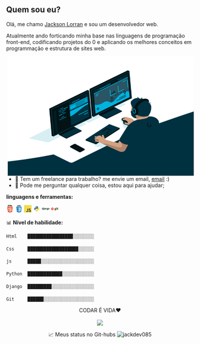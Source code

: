 ## Quem sou eu?

Olá, me chamo [Jackson Lorran](https://jackson-lorran.vercel.app) e sou um desenvolvedor web. 

Atualmente ando forticando minha base nas linguagens de programação front-end, 
codificando projetos do 0 e aplicando os melhores conceitos em programmação e estrutura de sites web.


  <img align="right" alt="GIF" src="https://github.com/JackDev085/jackdev085/blob/main/code.gif?raw=true" width="500" height="320" />
  
- 💼 Tem um freelance para trabalho? me envie um email, [email](mailto:computadordb@gmail.com) :)
- 💬 Pode me perguntar qualquer coisa, estou aqui para ajudar;

**linguagens e ferramentas:**  

<code><img height="20" src="https://raw.githubusercontent.com/github/explore/80688e429a7d4ef2fca1e82350fe8e3517d3494d/topics/html/html.png"></code>
<code><img height="20" src="https://raw.githubusercontent.com/github/explore/80688e429a7d4ef2fca1e82350fe8e3517d3494d/topics/css/css.png"></code>
<code><img height="20" src="https://raw.githubusercontent.com/github/explore/80688e429a7d4ef2fca1e82350fe8e3517d3494d/topics/javascript/javascript.png"></code>
<code><img height="20" src="https://raw.githubusercontent.com/github/explore/5c058a388828bb5fde0bcafd4bc867b5bb3f26f3/topics/python/python.png"></code>
<code><img height="20" src="https://raw.githubusercontent.com/github/explore/80688e429a7d4ef2fca1e82350fe8e3517d3494d/topics/django/django.png"></code>
<code><img height="20" src="https://raw.githubusercontent.com/github/explore/80688e429a7d4ef2fca1e82350fe8e3517d3494d/topics/git/git.png"></code>

📊 **Nível de habilidade:**
<!--começo habilidades-->

```txt
Html    █████████████████░░░░░░░░

Css     ███████████████████░░░░░░

js      █████░░░░░░░░░░░░░░░░░░░░ 

Python  █████████████░░░░░░░░░░░░

Django  █████████░░░░░░░░░░░░░░░░ 

Git     ██████░░░░░░░░░░░░░░░░░░░
```
<!--fim habilidades-->

<!-- Gostou dos conteúdos no meu repositório e quer me dar uma café? Link abaixo🥺👉👈

<a href="https://www.buymeacoffee.com/abhisheknaiidu" target="_blank"><img src="https://cdn.buymeacoffee.com/buttons/v2/default-red.png" alt="Buy Me A Coffee" width="150" ></a> -->



<p align="center">CODAR É VIDA❤️

<p align="center"><img align="center"  src="https://media.giphy.com/media/v1.Y2lkPTc5MGI3NjExdzNwMDZybHg4cWZ0dTV6d2FkcDhpMDU3aXNzZDRqOHhrdWE4M3J0MCZlcD12MV9pbnRlcm5hbF9naWZfYnlfaWQmY3Q9Zw/f9XgHHnPnDjOF1hWpl/giphy.gif">




<p align="center">📈 Meus status no Git-hubs <img src="https://github-readme-stats.vercel.app/api?username=jackdev085&show_icons=true&theme=gotham" alt="jackdev085" />